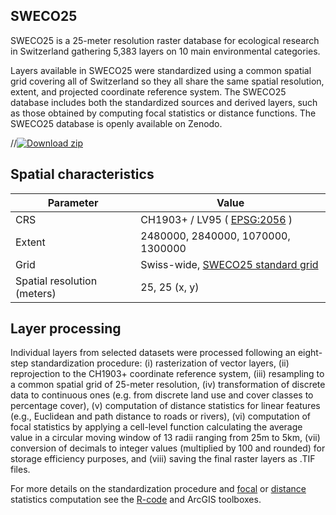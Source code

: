 ## SWECO25

SWECO25 is a 25-meter resolution raster database for ecological research in Switzerland gathering 5,383 layers on 10 main environmental categories.

Layers available in SWECO25 were standardized using a common spatial grid covering all of Switzerland so they all share the same spatial resolution, extent, and projected coordinate reference system. The SWECO25 database includes both the standardized sources and derived layers, such as those obtained by computing focal statistics or distance functions. The SWECO25 database is openly available on Zenodo.

<p align="center">

//[![Download zip](https://custom-icon-badges.herokuapp.com/badge/-DOWNLOAD%20SWECO25-blue?style=for-the-badge&logo=download&logoColor=white "Go to SWECO25 Zenodo repository")](https://sandbox.zenodo.org/communities/sweco25/)

</p>




## Spatial characteristics
| Parameter  | Value |
| ------------- | ------------- |
| CRS                         | CH1903+ / LV95 ( [EPSG:2056](https://epsg.io/2056)   )          |
| Extent                      | 2480000, 2840000, 1070000, 1300000     |
| Grid                        | Swiss-wide, [SWECO25 standard grid](https://github.com/NKulling/SWECO25/blob/main/data/SWECO25-standardgrid.tif)      |
| Spatial resolution (meters) | 25, 25  (x, y)                         |

## Layer processing

Individual layers from selected datasets were processed following an eight-step standardization procedure: (i) rasterization of vector layers, (ii) reprojection to the CH1903+ coordinate reference system, (iii) resampling to a common spatial grid of 25-meter resolution, (iv) transformation of discrete data to continuous ones (e.g. from discrete land use and cover classes to percentage cover), (v) computation of distance statistics for linear features (e.g., Euclidean and path distance to roads or rivers), (vi) computation of focal statistics by applying a cell-level function calculating the average value in a circular moving window of 13 radii ranging from 25m to 5km, (vii) conversion of decimals to integer values (multiplied by 100 and rounded) for storage efficiency purposes, and (viii) saving the final raster layers as .TIF files.

For more details on the standardization procedure and [focal](https://github.com/NKulling/SWECO25/tree/main/focal_statistics_toolbox) or [distance](https://github.com/NKulling/SWECO25/tree/main/distance_toolbox) statistics computation see the [R-code](https://github.com/NKulling/SWECO25/tree/main/layer_standardization_example) and ArcGIS toolboxes.

